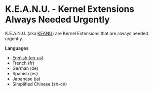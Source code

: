 # K.E.A.N.U. - Kernel Extensions Always Needed Urgently
K.E.A.N.U. (aka [KEANU](https://github.com/nyhtml/KEANU)) are Kernel Extensions that are always needed urgently.

**Languages**
* [English (en-us)](/README-en.md)
* French (fr)
* German (de)
* Spanish (es)
* Japanese (ja)
* Simplified Chinese (zh-cn)
